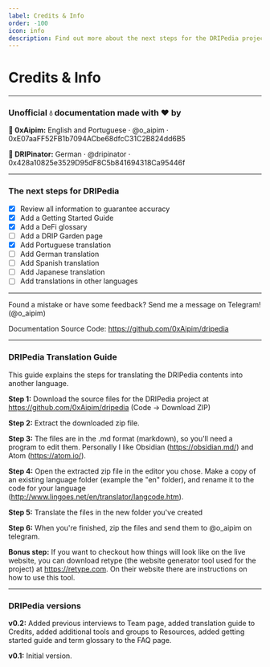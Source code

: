 ```yaml
---
label: Credits & Info
order: -100
icon: info
description: Find out more about the next steps for the DRIPedia project, who made it, how to contribute.
---
```


# Credits & Info

---

### Unofficial :droplet: documentation made with :heart: by

**:wave: 0xAipim:**
English and Portuguese · @o_aipim · 0xE07aaFF52FB1b7094ACbe68dfcC31C2B824dd6B5

**:wave: DRIPinator:**
German · @dripinator · 0x428a10825e3529D95dF8C5b841694318Ca95446f

---

### The next steps for DRIPedia
- [x] Review all information to guarantee accuracy
- [x] Add a Getting Started Guide
- [x] Add a DeFi glossary
- [ ] Add a DRIP Garden page
- [x] Add Portuguese translation
- [ ] Add German translation
- [ ] Add Spanish translation
- [ ] Add Japanese translation
- [ ] Add translations in other languages

---

Found a mistake or have some feedback? Send me a message on Telegram! (@o_aipim)

Documentation Source Code: https://github.com/0xAipim/dripedia

---

### DRIPedia Translation Guide

This guide explains the steps for translating the DRIPedia contents into another language.

**Step 1:**
Download the source files for the DRIPedia project at https://github.com/0xAipim/dripedia (Code -> Download ZIP)

**Step 2:**
Extract the downloaded zip file.

**Step 3:**
The files are in the .md format (markdown), so you'll need a program to edit them. Personally I like Obsidian (https://obsidian.md/) and Atom (https://atom.io/).

**Step 4:**
Open the extracted zip file in the editor you chose. Make a copy of an existing language folder (example the "en" folder), and rename it to the code for your language (http://www.lingoes.net/en/translator/langcode.htm).

**Step 5:**
Translate the files in the new folder you've created

**Step 6:**
When you're finished, zip the files and send them to @o_aipim on telegram.

**Bonus step:**
If you want to checkout how things will look like on the live website, you can download retype (the website generator tool used for the project) at https://retype.com. On their website there are instructions on how to use this tool.

---

### DRIPedia versions

**v0.2:**
Added previous interviews to Team page, added translation guide to Credits, added additional tools and groups to Resources, added getting started guide and term glossary to the FAQ page.

**v0.1:**
Initial version.
